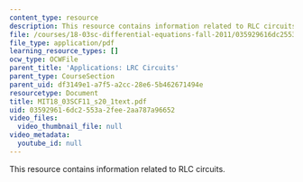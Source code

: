 ```yaml
---
content_type: resource
description: This resource contains information related to RLC circuits.
file: /courses/18-03sc-differential-equations-fall-2011/035929616dc2553a2fee2aa787a96652_MIT18_03SCF11_s20_1text.pdf
file_type: application/pdf
learning_resource_types: []
ocw_type: OCWFile
parent_title: 'Applications: LRC Circuits'
parent_type: CourseSection
parent_uid: df3149e1-a7f5-a2cc-28e6-5b462671494e
resourcetype: Document
title: MIT18_03SCF11_s20_1text.pdf
uid: 03592961-6dc2-553a-2fee-2aa787a96652
video_files:
  video_thumbnail_file: null
video_metadata:
  youtube_id: null
---
```

This resource contains information related to RLC circuits.

